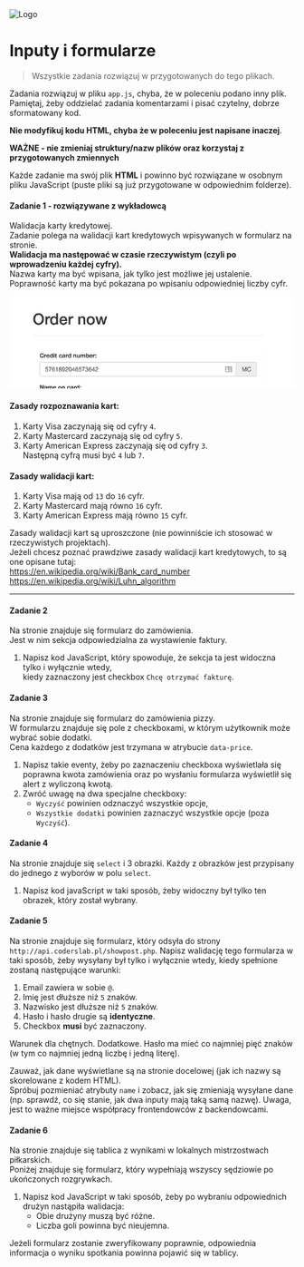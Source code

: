 <img alt="Logo" src="http://coderslab.pl/svg/logo-coderslab.svg" width="400">

#  Inputy i formularze

> Wszystkie zadania rozwiązuj w przygotowanych do tego plikach.

Zadania rozwiązuj w pliku `app.js`, chyba, że w poleceniu podano inny plik.
Pamiętaj, żeby oddzielać zadania komentarzami i pisać czytelny, dobrze sformatowany kod.  

**Nie modyfikuj kodu HTML, chyba że w poleceniu jest napisane inaczej**.

**WAŻNE -  nie zmieniaj struktury/nazw plików oraz korzystaj z przygotowanych zmiennych**

Każde zadanie ma swój plik **HTML** i powinno być rozwiązane w osobnym pliku JavaScript (puste pliki są już przygotowane w odpowiednim folderze).

#### Zadanie 1 - rozwiązywane z wykładowcą

Walidacja karty kredytowej.  
Zadanie polega na walidacji kart kredytowych wpisywanych w formularz na stronie.  
**Walidacja ma następować w czasie rzeczywistym (czyli po wprowadzeniu każdej cyfry).**  
Nazwa karty ma być wpisana, jak tylko jest możliwe jej ustalenie.  
Poprawność karty ma być pokazana po wpisaniu odpowiedniej liczby cyfr.  

![Przyklad](../3_Day_D/tasks_assets/credit_card.png)

#### Zasady rozpoznawania kart:
1. Karty Visa zaczynają się od cyfry `4`.
2. Karty Mastercard zaczynają się od cyfry `5`.
3. Karty American Express zaczynają się od cyfry `3`.  
   Następną cyfrą musi być `4` lub `7`.

#### Zasady walidacji kart:
1. Karty Visa mają od `13` do `16` cyfr.
2. Karty Mastercard mają równo `16` cyfr.
3. Karty American Express mają równo `15` cyfr.

Zasady walidacji kart są uproszczone (nie powinniście ich stosować w rzeczywistych projektach).  
Jeżeli chcesz poznać prawdziwe zasady walidacji kart kredytowych, to są one opisane tutaj:  
https://en.wikipedia.org/wiki/Bank_card_number
https://en.wikipedia.org/wiki/Luhn_algorithm

-------------------------------------------------------------------------------

#### Zadanie 2

Na stronie znajduje się formularz do zamówienia.  
Jest w nim sekcja odpowiedzialna za wystawienie faktury.
1. Napisz kod JavaScript, który spowoduje, że sekcja ta jest widoczna tylko i wyłącznie wtedy,  
   kiedy zaznaczony jest checkbox `Chcę otrzymać fakturę`.

#### Zadanie 3

Na stronie znajduje się formularz do zamówienia pizzy.  
W formularzu znajduje się pole z checkboxami, w którym użytkownik może wybrać sobie dodatki.  
Cena każdego z dodatków jest trzymana w atrybucie ```data-price```.  

1. Napisz takie eventy, żeby po zaznaczeniu checkboxa wyświetlała się poprawna kwota zamówienia oraz po wysłaniu formularza wyświetlił się alert z wyliczoną kwotą.
2. Zwróć uwagę na dwa specjalne checkboxy:
   * `Wyczyść` powinien odznaczyć wszystkie opcje,
   * `Wszystkie dodatki` powinien zaznaczyć wszystkie opcje (poza `Wyczyść`).

#### Zadanie 4

Na stronie znajduje się `select` i 3 obrazki.
Każdy z obrazków jest przypisany do jednego z wyborów w polu `select`.
1. Napisz kod javaScript w taki sposób, żeby widoczny był tylko ten obrazek, który został wybrany.

#### Zadanie 5

Na stronie znajduje się formularz, który odsyła do strony ```http://api.coderslab.pl/showpost.php```.
Napisz walidację tego formularza w taki sposób, żeby wysyłany był tylko i wyłącznie wtedy, kiedy spełnione zostaną następujące warunki:

1. Email zawiera w sobie `@`.
2. Imię jest dłuższe niż `5` znaków.
3. Nazwisko jest dłuższe niż `5` znaków.
4. Hasło i hasło drugie są **identyczne**.
5. Checkbox **musi** być zaznaczony.

Warunek dla chętnych. Dodatkowe. Hasło ma mieć co najmniej pięć znaków (w tym co najmniej jedną liczbę i jedną literę).

Zauważ, jak dane wyświetlane są na stronie docelowej (jak ich nazwy są skorelowane z kodem HTML).  
Spróbuj pozmieniać atrybuty ```name``` i zobacz, jak się zmieniają wysyłane dane (np. sprawdź, co się stanie, jak dwa inputy mają taką samą nazwę).
Uwaga, jest to ważne miejsce współpracy frontendowców z backendowcami.

#### Zadanie 6

Na stronie znajduje się tablica z wynikami w lokalnych mistrzostwach piłkarskich.  
Poniżej znajduje się formularz, który wypełniają wszyscy sędziowie po ukończonych rozgrywkach.
1. Napisz kod JavaScript w taki sposób, żeby po wybraniu odpowiednich drużyn nastąpiła walidacja:  
   * Obie drużyny muszą być różne.
   * Liczba goli powinna być nieujemna.

Jeżeli formularz zostanie zweryfikowany poprawnie, odpowiednia informacja o wyniku spotkania powinna pojawić się w tablicy.
